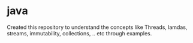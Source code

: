 # java
Created this repository to understand the concepts like Threads, lamdas, streams, immutability, collections, .. etc through examples.
